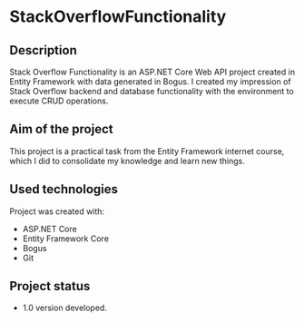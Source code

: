 # StackOverflowFunctionality
## Description
Stack Overflow Functionality is an ASP.NET Core Web API project created in Entity Framework with data generated in Bogus. 
I created my impression of Stack Overflow backend and database functionality with the environment to execute CRUD operations.  
## Aim of the project
This project is a practical task from the Entity Framework internet course, which I did to consolidate my knowledge and learn new things.
## Used technologies
Project was created with:
* ASP.NET Core
* Entity Framework Core
* Bogus
* Git
## Project status
* 1.0 version developed.
